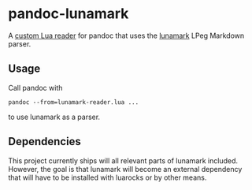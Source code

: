 pandoc-lunamark
===============

A [custom Lua reader] for pandoc that uses the [lunamark] LPeg
Markdown parser.

Usage
-----

Call pandoc with

    pandoc --from=lunamark-reader.lua ...

to use lunamark as a parser.

Dependencies
------------

This project currently ships will all relevant parts of lunamark
included. However, the goal is that lunamark will become an
external dependency that will have to be installed with luarocks
or by other means.

[custom Lua reader]: https://pandoc.org/custom-readers
[lunamark]: https://jgm.github.io/lunamark/
